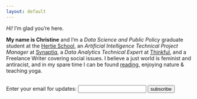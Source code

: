 ```yaml
---
layout: default
---
```


<div class="lead pretty-links">
  <i>Hi!</i> I’m glad you’re here.

  <b>My name is Christine</b> and I’m a <i>Data Science and Public Policy</i> graduate student at the <a href="https://www.hertie-school.org/en/">Hertie School</a>, an <i>Artificial Intelligence Technical Project Manager</i> at <a href="https://www.synaptiq.ai/">Synaptiq</a>, a <i>Data Analytics Technical Expert</i> at <a href="https://www.thinkful.com/">Thinkful</a>, and a Freelance Writer covering social issues. I believe a just world is feminist and antiracist, and in my spare time I can be found <a href="https://christinecepelak.com/reading/">reading</a>, enjoying nature & teaching yoga. 

</div>
<br>
<form
  action="https://buttondown.email/api/emails/embed-subscribe/ccepelak"
  method="post"
  target="popupwindow"
  onsubmit="window.open('https://buttondown.email/ccepelak', 'popupwindow')"
  class="embeddable-buttondown-form"
>
  <label for="bd-email">Enter your email for updates: </label>
  <input type="email" name="email" id="bd-email">
  <input type="hidden" value="1" name="embed">
  <input type="submit" value="subscribe">
 
</form>


